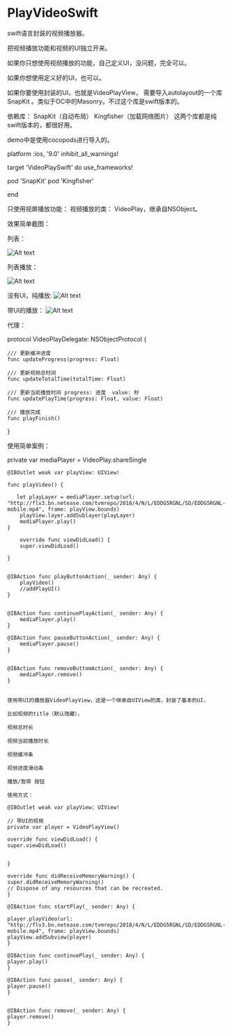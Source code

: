 # PlayVideoSwift
swift语言封装的视频播放器。

把视频播放功能和视频的UI独立开来。

如果你只想使用视频播放的功能，自己定义UI，没问题，完全可以。

如果你想使用定义好的UI，也可以。

如果你要使用封装的UI，也就是VideoPlayView，  需要导入autolayout的一个库 SnapKit 。类似于OC中的Masonry。不过这个库是swift版本的。

依赖库：
SnapKit（自动布局）
Kingfisher（加载网络图片）
这两个库都是纯swift版本的，都很好用。

demo中是使用cocopods进行导入的。

platform :ios, '9.0'
inhibit_all_warnings!

target 'VideoPlaySwift' do
use_frameworks!

pod 'SnapKit'
pod 'Kingfisher'

end


只使用视屏播放功能：
视频播放的类： VideoPlay，继承自NSObject。

效果简单截图：

列表：

![Alt text](https://github.com/weiman152/PlayVideoSwift/blob/master/ScreenShots/%E8%A7%86%E9%A2%91%E5%88%97%E8%A1%A8.png)



列表播放：

![Alt text](https://github.com/weiman152/PlayVideoSwift/blob/master/ScreenShots/%E8%A7%86%E9%A2%91%E5%88%97%E8%A1%A8%E6%92%AD%E6%94%BE.gif)




没有UI，纯播放:
![Alt text](https://github.com/weiman152/PlayVideoSwift/blob/master/ScreenShots/%E6%B2%A1%E6%9C%89UI%EF%BC%8C%E7%BA%AF%E6%92%AD%E6%94%BE.gif)



带UI的播放：
![Alt text](https://github.com/weiman152/PlayVideoSwift/blob/master/ScreenShots/%E5%B8%A6UI%E7%9A%84%E8%A7%86%E9%A2%91%E6%92%AD%E6%94%BE.gif)




代理：


protocol VideoPlayDelegate: NSObjectProtocol {

    /// 更新缓冲进度
    func updateProgress(progress: Float)
    
    /// 更新视频总时间
    func updateTotalTime(totalTime: Float)
    
    /// 更新当前播放时间 progress: 进度  value: 秒
    func updatePlayTime(progress: Float, value: Float)
    
    /// 播放完成
    func playFinish()
}



使用简单案例：

   private var mediaPlayer = VideoPlay.shareSingle
   
    @IBOutlet weak var playView: UIView!
    
    func playVideo() {
        
       let playLayer = mediaPlayer.setup(url: "http://flv3.bn.netease.com/tvmrepo/2018/4/N/L/EDDG5RGNL/SD/EDDG5RGNL-mobile.mp4", frame: playView.bounds)
        playView.layer.addSublayer(playLayer)
        mediaPlayer.play()
    }
    
        override func viewDidLoad() {
        super.viewDidLoad()
        
    }
    
    
    @IBAction func playButtonAction(_ sender: Any) {
        playVideo()
        //addPlayUI()
    }
    
    
    @IBAction func continuePlayAction(_ sender: Any) {
        mediaPlayer.play()
    }
    
    @IBAction func pauseButtonAction(_ sender: Any) {
        mediaPlayer.pause()
    }
    
    
    @IBAction func removeButtomAction(_ sender: Any) {
        mediaPlayer.remove()
    }
    
    
    使用带UI的播放器VideoPlayView，这是一个继承自UIView的类，封装了基本的UI，
    
    比如视频的title（默认隐藏），
    
    视频总时长
    
    视频当前播放时长
    
    视频缓冲条
    
    视频进度滑动条
    
    播放/暂停 按钮
    
    使用方式：
    
    @IBOutlet weak var playView: UIView!
    
    // 带UI的视频
    private var player = VideoPlayView()
    
    override func viewDidLoad() {
    super.viewDidLoad()
    
    
    }
    
    override func didReceiveMemoryWarning() {
    super.didReceiveMemoryWarning()
    // Dispose of any resources that can be recreated.
    }
    
    @IBAction func startPlay(_ sender: Any) {
    
    player.playVideo(url: "http://flv3.bn.netease.com/tvmrepo/2018/4/N/L/EDDG5RGNL/SD/EDDG5RGNL-mobile.mp4", frame: playView.bounds)
    playView.addSubview(player)
    }
    
    @IBAction func continuePlay(_ sender: Any) {
    player.play()
    }
    
    @IBAction func pause(_ sender: Any) {
    player.pause()
    }
    
    
    @IBAction func remove(_ sender: Any) {
    player.remove()
    }
    
    
    
    
    
    
    
    
    
    
    
    
